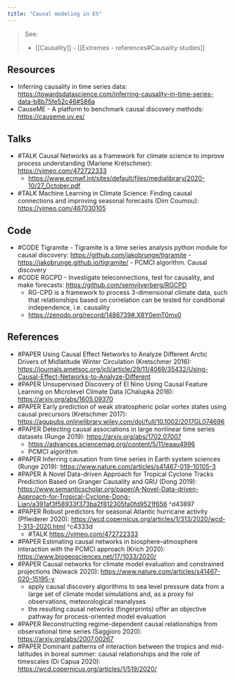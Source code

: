 ```yaml
---
title: "Causal modeling in ES"
---
```


> See: 
> - [[Causality]]
	- [[Extremes - references#Causality studies]]

## Resources
- Inferring causality in time series data: https://towardsdatascience.com/inferring-causality-in-time-series-data-b8b75fe52c46#586a
- CauseME - A platform to benchmark causal discovery methods:  https://causeme.uv.es/

## Talks
- #TALK Causal Networks as a framework for climate science to improve process understanding (Marlene Kretschmer): https://vimeo.com/472722333
	- https://www.ecmwf.int/sites/default/files/medialibrary/2020-10/27_October.pdf
- #TALK Machine Learning in Climate Science: Finding causal connections and improving seasonal forecasts (Dim Coumou): https://vimeo.com/467030105

## Code
- #CODE Tigramite - Tigramite is a time series analysis python module for causal discovery: https://github.com/jakobrunge/tigramite
	  - https://jakobrunge.github.io/tigramite/
	  - PCMCI algorithm. Causal discovery
- #CODE RGCPD - Investigate teleconnections, test for causality, and make forecasts: https://github.com/semvijverberg/RGCPD
	- RG-CPD is a framework to process 3-dimensional climate data, such that relationships based on correlation can be tested for conditional independence, i.e. causality
	- https://zenodo.org/record/1486739#.X8Y0emT0mx0

## References
- #PAPER Using Causal Effect Networks to Analyze Different Arctic Drivers of Midlatitude Winter Circulation (Kretschmer 2016): https://journals.ametsoc.org/jcli/article/29/11/4069/35432/Using-Causal-Effect-Networks-to-Analyze-Different
- #PAPER Unsupervised Discovery of El Nino Using Causal Feature Learning on Microlevel Climate Data (Chalupka 2016): https://arxiv.org/abs/1605.09370
- #PAPER Early prediction of weak stratospheric polar vortex states using causal precursors (Kretschmer 2017): https://agupubs.onlinelibrary.wiley.com/doi/full/10.1002/2017GL074696
- #PAPER Detecting causal associations in large nonlinear time series datasets (Runge 2019): https://arxiv.org/abs/1702.07007
	- https://advances.sciencemag.org/content/5/11/eaau4996
	- PCMCI algorithm
- #PAPER Inferring causation from time series in Earth system sciences (Runge 2019): https://www.nature.com/articles/s41467-019-10105-3
- #PAPER A Novel Data-driven Approach for Tropical Cyclone Tracks Prediction Based on Granger Causality and GRU (Dong 2019): https://www.semanticscholar.org/paper/A-Novel-Data-driven-Approach-for-Tropical-Cyclone-Dong-Lian/a391af3f58933f373ba2f812305fa0fd9521f656 ^d43897
- #PAPER Robust predictors for seasonal Atlantic hurricane activity (Pfleiderer 2020): https://wcd.copernicus.org/articles/1/313/2020/wcd-1-313-2020.html ^c4333d
	- #TALK https://vimeo.com/472722333
- #PAPER Estimating causal networks in biosphere–atmosphere interaction with the PCMCI approach (Krich 2020): https://www.biogeosciences.net/17/1033/2020/
- #PAPER Causal networks for climate model evaluation and constrained projections (Nowack 2020): https://www.nature.com/articles/s41467-020-15195-y
	- apply causal discovery algorithms to sea level pressure data from a large set of climate model simulations and, as a proxy for observations, meteorological reanalyses
	- the resulting causal networks (fingerprints) offer an objective pathway for process-oriented model evaluation
- #PAPER Reconstructing regime-dependent causal relationships from observational time series (Saggioro 2020): https://arxiv.org/abs/2007.00267
- #PAPER Dominant patterns of interaction between the tropics and mid-latitudes in boreal summer: causal relationships and the role of timescales (Di Capua 2020): https://wcd.copernicus.org/articles/1/519/2020/


